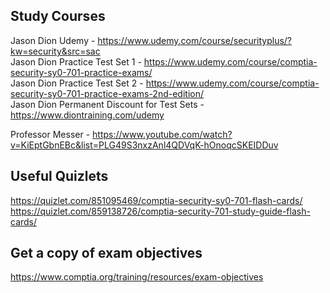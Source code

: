 ## Study Courses
Jason Dion Udemy - https://www.udemy.com/course/securityplus/?kw=security&src=sac  
Jason Dion Practice Test Set 1 - https://www.udemy.com/course/comptia-security-sy0-701-practice-exams/  
Jason Dion Practice Test Set 2 - https://www.udemy.com/course/comptia-security-sy0-701-practice-exams-2nd-edition/  
Jason Dion Permanent Discount for Test Sets - https://www.diontraining.com/udemy  

Professor Messer - https://www.youtube.com/watch?v=KiEptGbnEBc&list=PLG49S3nxzAnl4QDVqK-hOnoqcSKEIDDuv  


## Useful Quizlets  
https://quizlet.com/851095469/comptia-security-sy0-701-flash-cards/  
https://quizlet.com/859138726/comptia-security-701-study-guide-flash-cards/  

## Get a copy of exam objectives  
https://www.comptia.org/training/resources/exam-objectives  
